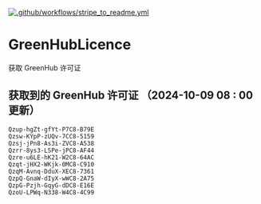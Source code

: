 [![.github/workflows/stripe_to_readme.yml](https://github.com/zjx-kimi/GreenHubLicence/actions/workflows/stripe_to_readme.yml/badge.svg)](https://github.com/zjx-kimi/GreenHubLicence/actions/workflows/stripe_to_readme.yml)
# GreenHubLicence
获取 GreenHub 许可证
## 获取到的 GreenHub 许可证 （2024-10-09 08 : 00 更新）
```
Qzup-hgZt-gfYt-P7C8-B79E
Qzsw-KYpP-zUQv-7CC8-5159
Qzsj-jPn8-As3i-ZVC8-A538
Qzrr-8ys3-LSPe-jPC8-AF44
Qzre-u6LE-hK21-W2C8-64AC
Qzqt-jHX2-WKjk-0MC8-C910
QzqM-Avnq-DduX-XEC8-7361
QzpQ-GnaW-dIyX-wWC8-2A75
QzpG-Pzjh-GqyG-dDC8-E16E
QzoU-LPWq-N338-W4C8-4C99
```
